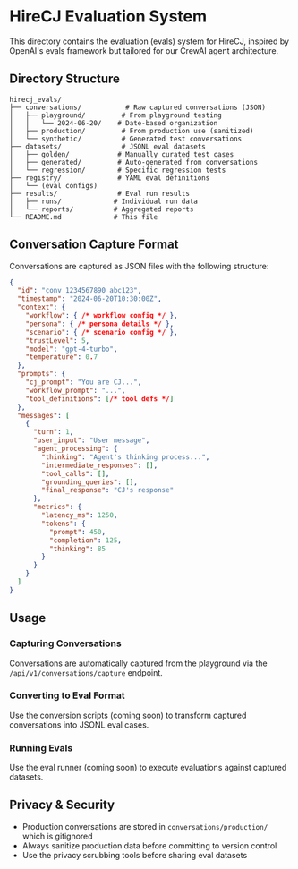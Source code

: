 # HireCJ Evaluation System

This directory contains the evaluation (evals) system for HireCJ, inspired by OpenAI's evals framework but tailored for our CrewAI agent architecture.

## Directory Structure

```
hirecj_evals/
├── conversations/           # Raw captured conversations (JSON)
│   ├── playground/         # From playground testing
│   │   └── 2024-06-20/    # Date-based organization
│   ├── production/         # From production use (sanitized)
│   └── synthetic/          # Generated test conversations
├── datasets/               # JSONL eval datasets
│   ├── golden/            # Manually curated test cases
│   ├── generated/         # Auto-generated from conversations
│   └── regression/        # Specific regression tests
├── registry/              # YAML eval definitions
│   └── (eval configs)
├── results/               # Eval run results
│   ├── runs/             # Individual run data
│   └── reports/          # Aggregated reports
└── README.md             # This file
```

## Conversation Capture Format

Conversations are captured as JSON files with the following structure:

```json
{
  "id": "conv_1234567890_abc123",
  "timestamp": "2024-06-20T10:30:00Z",
  "context": {
    "workflow": { /* workflow config */ },
    "persona": { /* persona details */ },
    "scenario": { /* scenario config */ },
    "trustLevel": 5,
    "model": "gpt-4-turbo",
    "temperature": 0.7
  },
  "prompts": {
    "cj_prompt": "You are CJ...",
    "workflow_prompt": "...",
    "tool_definitions": [/* tool defs */]
  },
  "messages": [
    {
      "turn": 1,
      "user_input": "User message",
      "agent_processing": {
        "thinking": "Agent's thinking process...",
        "intermediate_responses": [],
        "tool_calls": [],
        "grounding_queries": [],
        "final_response": "CJ's response"
      },
      "metrics": {
        "latency_ms": 1250,
        "tokens": {
          "prompt": 450,
          "completion": 125,
          "thinking": 85
        }
      }
    }
  ]
}
```

## Usage

### Capturing Conversations

Conversations are automatically captured from the playground via the `/api/v1/conversations/capture` endpoint.

### Converting to Eval Format

Use the conversion scripts (coming soon) to transform captured conversations into JSONL eval cases.

### Running Evals

Use the eval runner (coming soon) to execute evaluations against captured datasets.

## Privacy & Security

- Production conversations are stored in `conversations/production/` which is gitignored
- Always sanitize production data before committing to version control
- Use the privacy scrubbing tools before sharing eval datasets